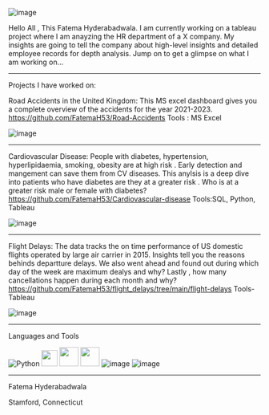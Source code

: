 
![image](https://github.com/user-attachments/assets/613d041f-dcbe-4a71-8036-8b2999b91e7d)

Hello All , This Fatema Hyderabadwala.
I am currently working on a tableau project where I am anayzing the HR department of a X company. 
My insights are going to tell the company about high-level insights and detailed employee records for depth analysis.
Jump on to get a glimpse on what I am working on...

_______________________________________________________________________________________________________________________________________________________________________________________________________________________________________________________________________________


Projects I have worked on:

Road Accidents in the United Kingdom: This MS excel dashboard gives you a complete overview of the accidents for the year 2021-2023.
https://github.com/FatemaH53/Road-Accidents
Tools : MS Excel

![image](https://github.com/user-attachments/assets/5d61d378-0897-4ab2-a4c6-87e2de2222af)

_______________________________________________________________________________________________________________________________________________________________________________________________________________________________________________________________________________


Cardiovascular Disease: People with diabetes, hypertension, hyperlipidaemia, smoking, obesity are at high risk . Early detection and mangement can save them from CV diseases.
This anylsis is a deep dive into patients who have diabetes are they at a greater risk . 
Who is at a greater risk male or female with diabetes?
https://github.com/FatemaH53/Cardiovascular-disease
Tools:SQL, Python, Tableau

![image](https://github.com/user-attachments/assets/4a204a28-fd2d-4a08-8c10-8bf36af1ac9e)

_______________________________________________________________________________________________________________________________________________________________________________________________________________________________________________________________________________


Flight Delays: The data tracks the on time performance of US domestic flights operated by large air carrier in 2015.
Insights tell you the reasons behinds departture delays.
We also went ahead and found out during which day of the week are maximum dealys and why?
Lastly , how many cancellations happen during each month and why?
https://github.com/FatemaH53/flight_delays/tree/main/flight-delays
Tools- Tableau

![image](https://github.com/user-attachments/assets/f60821c4-600f-4e60-bedf-90722639b106)

______________________________________________________________________________________________________________________________________________________________________________________________________________________________________________________________________________

Languages and Tools

![Python](https://img.shields.io/badge/python-3670A0?style=for-the-badge&logo=python&logoColor=ffdd54)      <img src="https://cdn.jsdelivr.net/gh/devicons/devicon@latest/icons/pandas/pandas-original-wordmark.svg" width="32" height="32" />       <img src="https://cdn.jsdelivr.net/gh/devicons/devicon@latest/icons/numpy/numpy-original-wordmark.svg" width="38" height="38" />      <img src="https://cdn.jsdelivr.net/gh/devicons/devicon@latest/icons/mysql/mysql-original-wordmark.svg" width="38" height="38"  />     ![image](https://github.com/user-attachments/assets/5223af57-8bb4-4028-96ed-c53318e15b09)    ![image](https://github.com/user-attachments/assets/a404cb54-3bf5-4c50-9ba7-43967447d741)


_______________________________________________________________________________________________________________________________________________________________________________________________________________________________________________________________________________

Fatema Hyderabadwala

Stamford, Connecticut

  
















